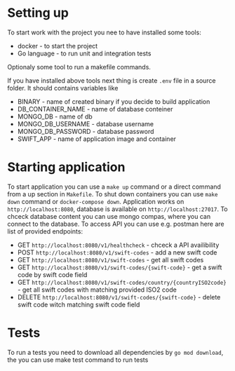 # Setting up

To start work with the project you nee to have installed some tools:

+ docker - to start the project
+ Go language - to run unit and integration tests

Optionaly some tool to run a makefile commands.

If you have installed above tools next thing is create `.env` file in a source folder. It should contains variables like

+ BINARY - name of created binary if you decide to build application
+ DB_CONTAINER_NAME - name of database conteiner
+ MONGO_DB - name of db
+ MONGO_DB_USERNAME - database username
+ MONGO_DB_PASSWORD - database password
+ SWIFT_APP - name of application image and container 

# Starting application

To start application you can use a `make up` command or a direct command from a up section in `Makefile`. To shut down containers you can use `make down` command or `docker-compose down`. Application works on `http://localhost:8080`, database is available on `http://localhost:27017`. To chceck database content you can use mongo compas, where you can connect to the database. To access API you can use e.g. postman here are list of provided endpoints:

+ GET `http://localhost:8080/v1/healthcheck` - chceck a API availibility
+ POST `http://localhost:8080/v1/swift-codes` - add a new swift code
+ GET `http://localhost:8080/v1/swift-codes` - get all swift codes
+ GET `http://localhost:8080/v1/swift-codes/{swift-code}` - get a swift code by swift code field
+ GET `http://localhost:8080/v1/swift-codes/country/{countryISO2code}` - get all swift codes with matching provided ISO2 code
+ DELETE `http://localhost:8080/v1/swift-codes/{swift-code}` - delete swift code witch matching swift code field

# Tests

To run a tests you need to download all dependencies by `go mod download`, the you can use make test command to run tests